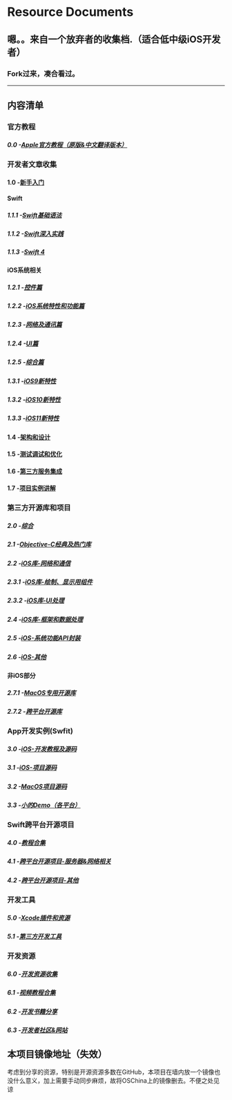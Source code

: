 # Resource Documents

## 嗯。。来自一个放弃者的收集档.（适合低中级iOS开发者）

### Fork过来，凑合看过。
---
## 内容清单
### 官方教程
##### 0.0   -[Apple官方教程（原版&中文翻译版本）][2]
### 开发者文章收集
#### 1.0   -[新手入门][3]
#### Swift
##### 1.1.1 -[Swift基础语法][4]
##### 1.1.2 -[Swift深入实践][5]
##### 1.1.3 -[Swift 4][6]
#### iOS系统相关
##### 1.2.1 -[控件篇][7]
##### 1.2.2 -[iOS系统特性和功能篇][8]
##### 1.2.3 -[网络及通讯篇][9]
##### 1.2.4 -[UI篇][10]
##### 1.2.5 -[综合篇][11]
##### 1.3.1 -[iOS9新特性][12]
##### 1.3.2 -[iOS10新特性][13]
##### 1.3.3 -[iOS11新特性][14]
#### 1.4   -[架构和设计][15]
#### 1.5   -[测试调试和优化][16]
#### 1.6   -[第三方服务集成][17]
#### 1.7   -[项目实例讲解][18]
### 第三方开源库和项目
##### 2.0   -[综合][19]
##### 2.1   -[Objective-C经典及热门库][20]
##### 2.2   -[iOS库-网络和通信][21]
##### 2.3.1 -[iOS库-绘制、显示用组件][22]
##### 2.3.2 -[iOS库-UI处理][23]
##### 2.4   -[iOS库-框架和数据处理][24]
##### 2.5   -[iOS-系统功能API封装][25]
##### 2.6   -[iOS-其他][26]
#### 非iOS部分
##### 2.7.1 -[MacOS专用开源库][27]
##### 2.7.2 -[跨平台开源库][28]
### App开发实例(Swfit)
##### 3.0   -[iOS-开发教程及源码][29]
##### 3.1   -[iOS-项目源码][30]
##### 3.2   -[MacOS项目源码][31]
##### 3.3   -[小的Demo（各平台）][32]
### Swift跨平台开源项目
##### 4.0   -[教程合集][33]
##### 4.1   -[跨平台开源项目-服务器&网络相关][34]
##### 4.2   -[跨平台开源项目-其他][35]
### 开发工具
##### 5.0   -[Xcode插件和资源][36]
##### 5.1   -[第三方开发工具][37]
### 开发资源
##### 6.0   -[开发资源收集][38]
##### 6.1   -[视频教程合集][39]
##### 6.2   -[开发书籍分享][40]
##### 6.3   -[开发者社区&网站][41]

## 本项目镜像地址（失效）
考虑到分享的资源，特别是开源资源多数在GitHub，本项目在墙内放一个镜像也没什么意义，加上需要手动同步麻烦，故将OSChina上的镜像删去。不便之处见谅

[1]:	http://conanwhf.github.io/2017/12/31/WhyIDropTheApple/ "我为什么放弃学习iOS开发"
[2]:	0.0fromApple.md
[3]:	1.0newer.md
[4]:	1.1.1swiftBase.md
[5]:	1.1.2swiftMore.md
[6]:	1.1.2swift4.md
[7]:	1.2.1widget.md
[8]:	1.2.2iosFunction.md
[9]:	1.2.3network.md
[10]:	1.2.4UI.md
[11]:	1.2.5comprehensive.md
[12]:	1.3.1iOS9.md
[13]:	1.3.2iOS10.md
[14]:	1.3.3iOS11.md
[15]:	1.4design.md
[16]:	1.5debug.md
[17]:	1.6integration.md
[18]:	1.7project.md
[19]:	2.0thirdLib.md
[20]:	2.1ocLib.md
[21]:	2.2libnet.md
[22]:	2.3.1UIwidget.md
[23]:	2.3.2libui.md
[24]:	2.4libframework.md
[25]:	2.5libos.md
[26]:	2.6libother.md
[27]:	2.7.1libmac.md
[28]:	2.7.2liball.md
[29]:	3.0iosAppHowto.md
[30]:	3.1iOSproject.md
[31]:	3.2macApp.md
[32]:	3.3SwiftDemo.md
[33]:	4.0openHowto.md
[34]:	4.1openNet.md
[35]:	4.2openPrj.md
[36]:	5.0Xcode.md
[37]:	5.1ToolAndRes.md
[38]:	6.0resource.md
[39]:	6.1Video.md
[40]:	6.2books.md
[41]:	6.3bbs.md
